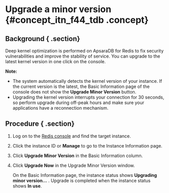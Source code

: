 # Upgrade a minor version {#concept_itn_f44_tdb .concept}

## Background { .section}

Deep kernel optimization is performed on ApsaraDB for Redis to fix security vulnerabilities and improve the stability of service. You can upgrade to the latest kernel version in one click on the console.

**Note:** 

-   The system automatically detects the kernel version of your instance. If the current version is the latest, the Basic Information page of the console does not show the **Upgrade Minor Version** button.
-   Upgrading the kernel version interrupts your connection for 30 seconds, so perform upgrade during off-peak hours and make sure your applications have a reconnection mechanism.

## Procedure { .section}

1.  Log on to the [Redis console](https://kvstore.console.aliyun.com/) and find the target instance.
2.  Click the instance ID or **Manage** to go to the Instance Information page.
3.  Click **Upgrade Minor Version** in the Basic Information column.

4.  Click **Upgrade Now** in the Upgrade Minor Version window.

    On the Basic Information page, the instance status shows **Upgrading minor version…** . Upgrade is completed when the instance status shows **In use**.


